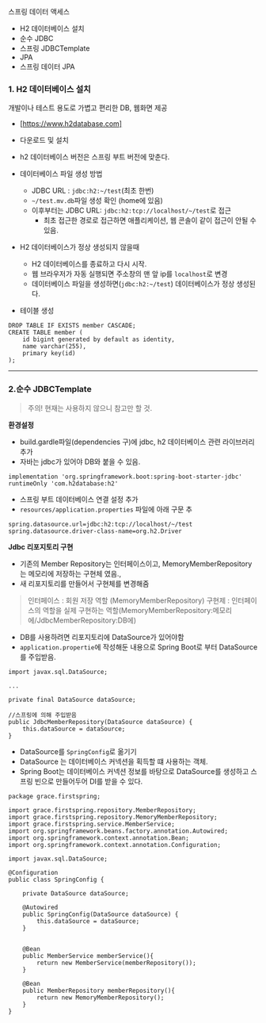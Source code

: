 스프링 데이터 액세스
- H2 데이터베이스 설치
- 순수 JDBC
- 스프링 JDBCTemplate
- JPA
- 스프링 데이터 JPA

### 1. H2 데이터베이스 설치
 개발이나 테스트 용도로 가볍고 편리한 DB, 웹화면 제공
 - [https://www.h2database.com]
 - 다운로드 및 설치
 - h2 데이터베이스 버전은 스프링 부트 버전에 맞춘다.
 - 데이터베이스 파일 생성 방법
	 - JDBC URL : `jdbc:h2:~/test`(최초 한번)
	 - `~/test.mv.db`파일 생성 확인 (home에 있음)
	 - 이후부터는 JDBC URL: `jdbc:h2:tcp://localhost/~/test`로 접근
		 - 최초 접근한 경로로 접근하면 애플리케이션, 웹 콘솔이 같이 접근이 안될 수 있음.

- H2 데이터베이스가 정상 생성되지 않을때
	- H2 데이터베이스를 종료하고 다시 시작.
	- 웹 브라우저가 자동 실행되면 주소창의 맨 앞 ip를 `localhost`로 변경
	- 데이터베이스 파일을 생성하면(`jdbc:h2:~/test`) 데이터베이스가 정상 생성된다.

- 테이블 생성
```
DROP TABLE IF EXISTS member CASCADE;
CREATE TABLE member (
	id bigint generated by default as identity,
	name varchar(255),
	primary key(id)
);
```

***

### 2.순수 JDBCTemplate 
>주의! 현재는 사용하지 않으니 참고만 할 것.

**환경설정**
- build.gardle파일(dependencies 구)에 jdbc, h2 데이터베이스 관련 라이브러리 추가
- 자바는 jdbc가 있어야 DB와 붙을 수 있음.
```
implementation 'org.springframework.boot:spring-boot-starter-jdbc'
runtimeOnly 'com.h2database:h2'
```

- 스프링 부트 데이터베이스 연결 설정 추가
- `resources/application.properties` 파일에 아래 구문 추
```
spring.datasource.url=jdbc:h2:tcp://localhost/~/test
spring.datasource.driver-class-name=org.h2.Driver
```


**Jdbc 리포지토리 구현**
- 기존의 Member Repository는 인터페이스이고, MemoryMemberRepository는 메모리에 저장하는 구현체 였음.,
- 새 리포지토리를 만들어서 구현체를 변경해줌

> 인터페이스 : 회원 저장 역할 (MemoryMemberRepository)
> 구현제 : 인터페이스의 역할을 실제 구현하는 역할(MemoryMemberRepository:메모리에/JdbcMemberRepository:DB에)

- DB를 사용하려면 리포지토리에 DataSource가 있어야함
- `application.propertie`에 작성해둔 내용으로 Spring Boot로 부터 DataSource를 주입받음.
```
import javax.sql.DataSource;

...

private final DataSource dataSource;  

//스프링에 의해 주입받음
public JdbcMemberRepository(DataSource dataSource) {  
    this.dataSource = dataSource;  
}
```

- DataSource를 `SpringConfig`로 옮기기
- DataSource 는 데이터베이스 커넥션을 획득할 떄 사용하는 객체.
- Spring Boot는 데이터베이스 커넥션 정보를 바탕으로 DataSource를 생성하고 스프링 빈으로 만들어두어 DI를 받을 수 있다.
```
package grace.firstspring;  
  
import grace.firstspring.repository.MemberRepository;  
import grace.firstspring.repository.MemoryMemberRepository;  
import grace.firstspring.service.MemberService;  
import org.springframework.beans.factory.annotation.Autowired;  
import org.springframework.context.annotation.Bean;  
import org.springframework.context.annotation.Configuration;  
  
import javax.sql.DataSource;  
  
@Configuration  
public class SpringConfig {  
  
    private DataSource dataSource;  
  
    @Autowired  
    public SpringConfig(DataSource dataSource) {  
        this.dataSource = dataSource;  
    }  
  
  
    @Bean  
    public MemberService memberService(){  
        return new MemberService(memberRepository());  
    }  
  
    @Bean  
    public MemberRepository memberRepository(){  
        return new MemoryMemberRepository();  
    }  
}
```
